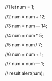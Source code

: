 //1
let num = 1;

//2
num = num + 12;

//3
num = num — 14;

//4
num = num \* 5;

//5
num = num / 7;

//6
num = num + 1;

//7
num = num — 1;

// result
alert(num);
